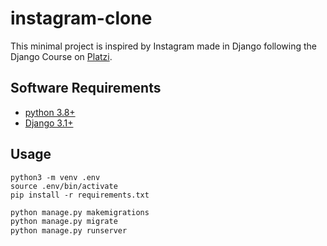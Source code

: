 # instagram-clone

This minimal project is inspired by Instagram made in Django following the Django Course on [Platzi](https://platzi.com/cursos/django/).

## Software Requirements

- [python 3.8+](https://www.python.org/)
- [Django 3.1+](https://www.djangoproject.com/download/)


## Usage

```shell
python3 -m venv .env
source .env/bin/activate
pip install -r requirements.txt
```

```python
python manage.py makemigrations
python manage.py migrate
python manage.py runserver
```
